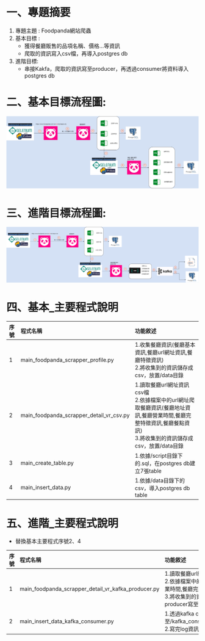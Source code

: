 # 一、專題摘要
1. 專題主題 : Foodpanda網站爬蟲
2. 基本目標 :
   *  獲得餐廳販售的品項名稱、價格…等資訊
   *  爬取的資訊寫入csv檔，再導入postgres db
3. 進階目標:
   * 串接Kakfa，爬取的資訊寫至producer，再透過consumer將資料導入postgres db
# 二、基本目標流程圖:
![link](https://github.com/jack110114201/foodpanda_webscrap/blob/6afd0d1cb0afbc36e153665e94657c638801ec73/upload_image/%E5%9F%BA%E6%9C%AC%E7%9B%AE%E6%A8%99_%E6%B5%81%E7%A8%8B%E5%9C%96.jpg)
# 三、進階目標流程圖:
![link](https://github.com/jack110114201/foodpanda_webscrap/blob/4a53e28adb6391cb77f92fd8b05007179fed9655/upload_image/%E9%80%B2%E9%9A%8E%E7%9B%AE%E6%A8%99_%E6%B5%81%E7%A8%8B%E5%9C%96.drawio.png)
# 四、基本_主要程式說明
序號|程式名稱|功能敘述
|:---|:----|:----|
1|main_foodpanda_scrapper_profile.py|1.收集餐廳資訊(餐廳基本資訊,餐廳url網址資訊,餐廳特徵資訊)<br>2.將收集到的資訊儲存成csv，放置/data目錄
2|main_foodpanda_scrapper_detail_vr_csv.py|1.讀取餐廳url網址資訊csv檔<br>2.依據檔案中的url網址爬取餐廳資訊(餐廳地址資訊,餐廳營業時間,餐廳完整特徵資訊,餐廳餐點資訊)<br>3.將收集到的資訊儲存成csv，放置/data目錄
3|main_create_table.py|1.依據/script目錄下的.sql，在postgres db建立7張table
4|main_insert_data.py|1.依據/data目錄下的csv，導入postgres db table
# 五、進階_主要程式說明
- 替換基本主要程式序號2、4

序號|程式名稱|功能敘述
|:---|:----|:----|
1|main_foodpanda_scrapper_detail_vr_kafka_producer.py|1.讀取餐廳url網址資訊csv檔<br>2.依據檔案中的url網址爬取餐廳資訊(餐廳地址資訊,餐廳營業時間,餐廳完整特徵資訊,餐廳餐點資訊)<br>3.將收集到的資訊儲存成json格式的資料，並透過kafka producer寫至topic: test中
2|main_insert_data_kafka_consumer.py|1.透過kafka consumer將接收到的資訊，寫至/kafka_consumer_data/consumer_log_yyyymmdd.json<br>2.寫完log資訊後，再將資訊導入postgres db table



 
